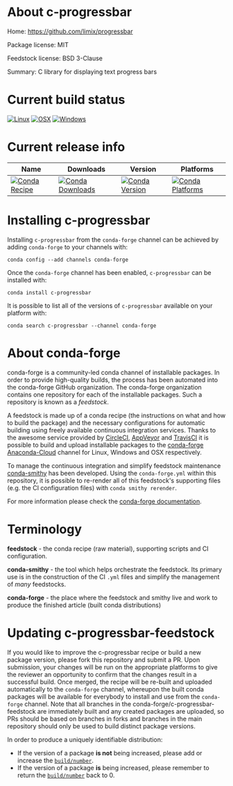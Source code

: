 About c-progressbar
===================

Home: https://github.com/limix/progressbar

Package license: MIT

Feedstock license: BSD 3-Clause

Summary: C library for displaying text progress bars



Current build status
====================

[![Linux](https://img.shields.io/circleci/project/github/conda-forge/c-progressbar-feedstock/master.svg?label=Linux)](https://circleci.com/gh/conda-forge/c-progressbar-feedstock)
[![OSX](https://img.shields.io/travis/conda-forge/c-progressbar-feedstock/master.svg?label=macOS)](https://travis-ci.org/conda-forge/c-progressbar-feedstock)
[![Windows](https://img.shields.io/appveyor/ci/conda-forge/c-progressbar-feedstock/master.svg?label=Windows)](https://ci.appveyor.com/project/conda-forge/c-progressbar-feedstock/branch/master)

Current release info
====================

| Name | Downloads | Version | Platforms |
| --- | --- | --- | --- |
| [![Conda Recipe](https://img.shields.io/badge/recipe-c--progressbar-green.svg)](https://anaconda.org/conda-forge/c-progressbar) | [![Conda Downloads](https://img.shields.io/conda/dn/conda-forge/c-progressbar.svg)](https://anaconda.org/conda-forge/c-progressbar) | [![Conda Version](https://img.shields.io/conda/vn/conda-forge/c-progressbar.svg)](https://anaconda.org/conda-forge/c-progressbar) | [![Conda Platforms](https://img.shields.io/conda/pn/conda-forge/c-progressbar.svg)](https://anaconda.org/conda-forge/c-progressbar) |

Installing c-progressbar
========================

Installing `c-progressbar` from the `conda-forge` channel can be achieved by adding `conda-forge` to your channels with:

```
conda config --add channels conda-forge
```

Once the `conda-forge` channel has been enabled, `c-progressbar` can be installed with:

```
conda install c-progressbar
```

It is possible to list all of the versions of `c-progressbar` available on your platform with:

```
conda search c-progressbar --channel conda-forge
```


About conda-forge
=================

conda-forge is a community-led conda channel of installable packages.
In order to provide high-quality builds, the process has been automated into the
conda-forge GitHub organization. The conda-forge organization contains one repository
for each of the installable packages. Such a repository is known as a *feedstock*.

A feedstock is made up of a conda recipe (the instructions on what and how to build
the package) and the necessary configurations for automatic building using freely
available continuous integration services. Thanks to the awesome service provided by
[CircleCI](https://circleci.com/), [AppVeyor](http://www.appveyor.com/)
and [TravisCI](https://travis-ci.org/) it is possible to build and upload installable
packages to the [conda-forge](https://anaconda.org/conda-forge)
[Anaconda-Cloud](http://docs.anaconda.org/) channel for Linux, Windows and OSX respectively.

To manage the continuous integration and simplify feedstock maintenance
[conda-smithy](http://github.com/conda-forge/conda-smithy) has been developed.
Using the ``conda-forge.yml`` within this repository, it is possible to re-render all of
this feedstock's supporting files (e.g. the CI configuration files) with ``conda smithy rerender``.

For more information please check the [conda-forge documentation](https://conda-forge.org/docs/).

Terminology
===========

**feedstock** - the conda recipe (raw material), supporting scripts and CI configuration.

**conda-smithy** - the tool which helps orchestrate the feedstock.
                   Its primary use is in the construction of the CI ``.yml`` files
                   and simplify the management of *many* feedstocks.

**conda-forge** - the place where the feedstock and smithy live and work to
                  produce the finished article (built conda distributions)


Updating c-progressbar-feedstock
================================

If you would like to improve the c-progressbar recipe or build a new
package version, please fork this repository and submit a PR. Upon submission,
your changes will be run on the appropriate platforms to give the reviewer an
opportunity to confirm that the changes result in a successful build. Once
merged, the recipe will be re-built and uploaded automatically to the
`conda-forge` channel, whereupon the built conda packages will be available for
everybody to install and use from the `conda-forge` channel.
Note that all branches in the conda-forge/c-progressbar-feedstock are
immediately built and any created packages are uploaded, so PRs should be based
on branches in forks and branches in the main repository should only be used to
build distinct package versions.

In order to produce a uniquely identifiable distribution:
 * If the version of a package **is not** being increased, please add or increase
   the [``build/number``](http://conda.pydata.org/docs/building/meta-yaml.html#build-number-and-string).
 * If the version of a package **is** being increased, please remember to return
   the [``build/number``](http://conda.pydata.org/docs/building/meta-yaml.html#build-number-and-string)
   back to 0.